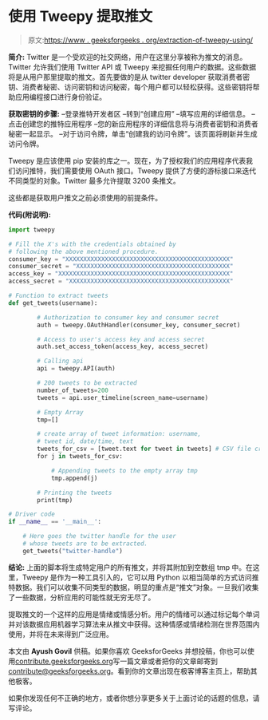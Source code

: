 # 使用 Tweepy 提取推文

> 原文:[https://www . geeksforgeeks . org/extraction-of-tweepy-using/](https://www.geeksforgeeks.org/extraction-of-tweets-using-tweepy/)

**简介:** Twitter 是一个受欢迎的社交网络，用户在这里分享被称为推文的消息。Twitter 允许我们使用 Twitter API 或 Tweepy 来挖掘任何用户的数据。这些数据将是从用户那里提取的推文。首先要做的是从 twitter developer 获取消费者密钥、消费者秘密、访问密钥和访问秘密，每个用户都可以轻松获得。这些密钥将帮助应用编程接口进行身份验证。

**获取密钥的步骤:**
–登录推特开发者区
–转到“创建应用”
–填写应用的详细信息。
–点击创建您的推特应用程序
–您的新应用程序的详细信息将与消费者密钥和消费者秘密一起显示。
–对于访问令牌，单击“创建我的访问令牌”。该页面将刷新并生成访问令牌。

Tweepy 是应该使用 pip 安装的库之一。现在，为了授权我们的应用程序代表我们访问推特，我们需要使用 OAuth 接口。Tweepy 提供了方便的游标接口来迭代不同类型的对象。Twitter 最多允许提取 3200 条推文。

这些都是获取用户推文之前必须使用的前提条件。

**代码(附说明):**

```py
import tweepy

# Fill the X's with the credentials obtained by 
# following the above mentioned procedure.
consumer_key = "XXXXXXXXXXXXXXXXXXXXXXXXXXXXXXXXXXXXXXXXXXXXXX" 
consumer_secret = "XXXXXXXXXXXXXXXXXXXXXXXXXXXXXXXXXXXXXXXXXXX"
access_key = "XXXXXXXXXXXXXXXXXXXXXXXXXXXXXXXXXXXXXXXXXXXXXXXX"
access_secret = "XXXXXXXXXXXXXXXXXXXXXXXXXXXXXXXXXXXXXXXXXXXXX"

# Function to extract tweets
def get_tweets(username):

        # Authorization to consumer key and consumer secret
        auth = tweepy.OAuthHandler(consumer_key, consumer_secret)

        # Access to user's access key and access secret
        auth.set_access_token(access_key, access_secret)

        # Calling api
        api = tweepy.API(auth)

        # 200 tweets to be extracted
        number_of_tweets=200
        tweets = api.user_timeline(screen_name=username)

        # Empty Array
        tmp=[] 

        # create array of tweet information: username, 
        # tweet id, date/time, text
        tweets_for_csv = [tweet.text for tweet in tweets] # CSV file created 
        for j in tweets_for_csv:

            # Appending tweets to the empty array tmp
            tmp.append(j) 

        # Printing the tweets
        print(tmp)

# Driver code
if __name__ == '__main__':

    # Here goes the twitter handle for the user
    # whose tweets are to be extracted.
    get_tweets("twitter-handle") 
```

**结论:**
上面的脚本将生成特定用户的所有推文，并将其附加到空数组 tmp 中。在这里，Tweepy 是作为一种工具引入的，它可以用 Python 以相当简单的方式访问推特数据。我们可以收集不同类型的数据，明显的重点是“推文”对象。一旦我们收集了一些数据，分析应用的可能性就无穷无尽了。

提取推文的一个这样的应用是情绪或情感分析。用户的情绪可以通过标记每个单词并对该数据应用机器学习算法来从推文中获得。这种情感或情绪检测在世界范围内使用，并将在未来得到广泛应用。

本文由 **Ayush Govil** 供稿。如果你喜欢 GeeksforGeeks 并想投稿，你也可以使用[contribute.geeksforgeeks.org](http://www.contribute.geeksforgeeks.org)写一篇文章或者把你的文章邮寄到 contribute@geeksforgeeks.org。看到你的文章出现在极客博客主页上，帮助其他极客。

如果你发现任何不正确的地方，或者你想分享更多关于上面讨论的话题的信息，请写评论。